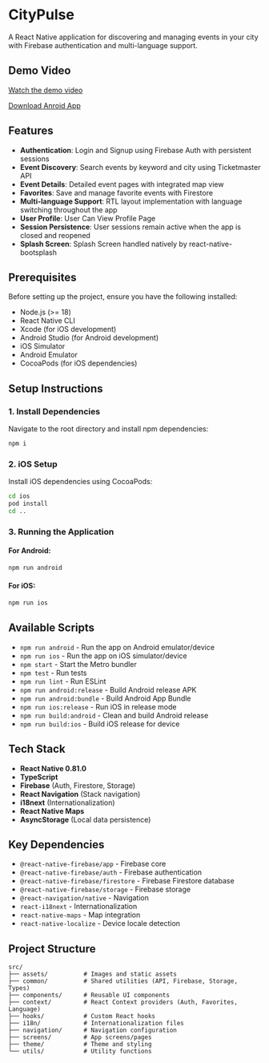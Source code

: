 # CityPulse

A React Native application for discovering and managing events in your city with Firebase authentication and multi-language support.

## Demo Video

[Watch the demo video](https://drive.google.com/file/d/1SRK4K740A93YlXUKbxOAvoqIL7rvl1_s/view?usp=sharing)

[Download Anroid App](https://drive.google.com/file/d/1QG74XGQG9YxETy2ckubcyrNEoQrIvioh/view?usp=sharing)


## Features

- **Authentication**: Login and Signup using Firebase Auth with persistent sessions
- **Event Discovery**: Search events by keyword and city using Ticketmaster API
- **Event Details**: Detailed event pages with integrated map view
- **Favorites**: Save and manage favorite events with Firestore
- **Multi-language Support**: RTL layout implementation with language switching throughout the app
- **User Profile**: User Can View Profile Page
- **Session Persistence**: User sessions remain active when the app is closed and reopened
- **Splash Screen**: Splash Screen handled natively by react-native-bootsplash

## Prerequisites

Before setting up the project, ensure you have the following installed:

- Node.js (>= 18)
- React Native CLI
- Xcode (for iOS development)
- Android Studio (for Android development)
- iOS Simulator
- Android Emulator
- CocoaPods (for iOS dependencies)

## Setup Instructions

### 1. Install Dependencies

Navigate to the root directory and install npm dependencies:

```bash
npm i
```

### 2. iOS Setup

Install iOS dependencies using CocoaPods:

```bash
cd ios
pod install
cd ..
```

### 3. Running the Application

#### For Android:
```bash
npm run android
```

#### For iOS:
```bash
npm run ios
```

## Available Scripts

- `npm run android` - Run the app on Android emulator/device
- `npm run ios` - Run the app on iOS simulator/device
- `npm start` - Start the Metro bundler
- `npm test` - Run tests
- `npm run lint` - Run ESLint
- `npm run android:release` - Build Android release APK
- `npm run android:bundle` - Build Android App Bundle
- `npm run ios:release` - Run iOS in release mode
- `npm run build:android` - Clean and build Android release
- `npm run build:ios` - Build iOS release for device

## Tech Stack

- **React Native 0.81.0**
- **TypeScript**
- **Firebase** (Auth, Firestore, Storage)
- **React Navigation** (Stack navigation)
- **i18next** (Internationalization)
- **React Native Maps**
- **AsyncStorage** (Local data persistence)

## Key Dependencies

- `@react-native-firebase/app` - Firebase core
- `@react-native-firebase/auth` - Firebase authentication
- `@react-native-firebase/firestore` - Firebase Firestore database
- `@react-native-firebase/storage` - Firebase storage
- `@react-navigation/native` - Navigation
- `react-i18next` - Internationalization
- `react-native-maps` - Map integration
- `react-native-localize` - Device locale detection

## Project Structure

```
src/
├── assets/          # Images and static assets
├── common/          # Shared utilities (API, Firebase, Storage, Types)
├── components/      # Reusable UI components
├── context/         # React Context providers (Auth, Favorites, Language)
├── hooks/           # Custom React hooks
├── i18n/            # Internationalization files
├── navigation/      # Navigation configuration
├── screens/         # App screens/pages
├── theme/           # Theme and styling
└── utils/           # Utility functions
```



